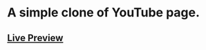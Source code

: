 # A simple clone of YouTube page.
## [Live Preview](https://aksingh-itdev.github.io/YouTube-VisualClone/)

